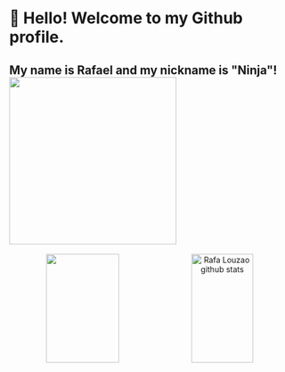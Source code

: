 
# 👋 Hello! Welcome to my Github profile. 
## My name is Rafael and my nickname is "Ninja"! <div ><img loading="lazy" height="300em" src="https://i.imgur.com/u07FniD.png"/> </div>


<div align="center">  
  <img width="51%" height="195px" src="https://github-readme-stats.vercel.app/api/top-langs/?username=rafalouzao&layout=compact&hide_border=true&title_color=FF00FF&text_color=FFFFFF&bg_color=0d1117" />
  <img width="47%" height="195px" src="https://github-readme-stats.vercel.app/api?username=rafalouzao&show_icons=true&count_private=true&hide_border=true&title_color=FF00FF&icon_color=66CDAA&text_color=FFFFFF&bg_color=0d1117" alt="Rafa Louzao github stats" /> 
  
</div>



<!--
**rafalouzao/rafalouzao** is a ✨ _special_ ✨ repository because its `README.md` (this file) appears on your GitHub profile.

Here are some ideas to get you started:

- 🔭 I’m currently working on ...
- 🌱 I’m currently learning ...
- 👯 I’m looking to collaborate on ...
- 🤔 I’m looking for help with ...
- 💬 Ask me about ...
- 📫 How to reach me: ...
- 😄 Pronouns: ...
- ⚡ Fun fact: ...
-->
